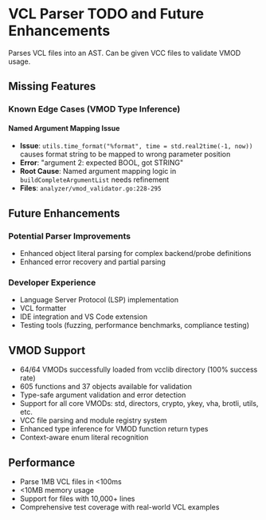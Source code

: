 # VCL Parser TODO and Future Enhancements

Parses VCL files into an AST. Can be given VCC files to validate VMOD usage.

## Missing Features

### Known Edge Cases (VMOD Type Inference)

#### Named Argument Mapping Issue
- **Issue**: `utils.time_format("%format", time = std.real2time(-1, now))` causes format string to be mapped to wrong parameter position
- **Error**: "argument 2: expected BOOL, got STRING"
- **Root Cause**: Named argument mapping logic in `buildCompleteArgumentList` needs refinement
- **Files**: `analyzer/vmod_validator.go:228-295`

## Future Enhancements

### Potential Parser Improvements
- Enhanced object literal parsing for complex backend/probe definitions
- Enhanced error recovery and partial parsing

### Developer Experience
- Language Server Protocol (LSP) implementation
- VCL formatter
- IDE integration and VS Code extension
- Testing tools (fuzzing, performance benchmarks, compliance testing)

## VMOD Support

- 64/64 VMODs successfully loaded from vcclib directory (100% success rate)
- 605 functions and 37 objects available for validation
- Type-safe argument validation and error detection
- Support for all core VMODs: std, directors, crypto, ykey, vha, brotli, utils, etc.
- VCC file parsing and module registry system
- Enhanced type inference for VMOD function return types
- Context-aware enum literal recognition

## Performance

- Parse 1MB VCL files in <100ms
- <10MB memory usage
- Support for files with 10,000+ lines
- Comprehensive test coverage with real-world VCL examples
